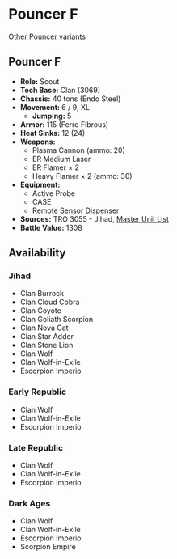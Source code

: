 # Pouncer F

[Other Pouncer variants](../pouncer.md)

## Pouncer F
- **Role:** Scout
- **Tech Base:** Clan (3069)
- **Chassis:** 40 tons (Endo Steel)
- **Movement:** 6 / 9, XL
  - **Jumping:** 5
- **Armor:** 115 (Ferro Fibrous)
- **Heat Sinks:** 12 (24)
- **Weapons:**
  - Plasma Cannon (ammo: 20)
  - ER Medium Laser
  - ER Flamer × 2
  - Heavy Flamer × 2 (ammo: 30)
- **Equipment:**
  - Active Probe
  - CASE
  - Remote Sensor Dispenser
- **Sources:** TRO 3055 - Jihad, [Master Unit List](http://masterunitlist.info/Unit/Details/4850/pouncer-f)
- **Battle Value:** 1308

## Availability

### Jihad
- Clan Burrock
- Clan Cloud Cobra
- Clan Coyote
- Clan Goliath Scorpion
- Clan Nova Cat
- Clan Star Adder
- Clan Stone Lion
- Clan Wolf
- Clan Wolf-in-Exile
- Escorpión Imperio

### Early Republic
- Clan Wolf
- Clan Wolf-in-Exile
- Escorpión Imperio

### Late Republic
- Clan Wolf
- Clan Wolf-in-Exile
- Escorpión Imperio

### Dark Ages
- Clan Wolf
- Clan Wolf-in-Exile
- Escorpión Imperio
- Scorpion Empire

